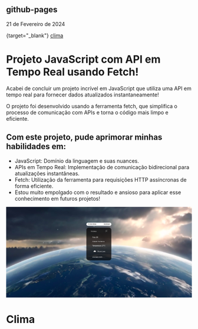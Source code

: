 ## github-pages
21 de Fevereiro de 2024

[](https://taylon-00.github.io/clima/){target="_blank"}
<a href="https://taylon-00.github.io/clima/" target="_blank"> clima </a>

<h1>
Projeto JavaScript com API em Tempo Real usando Fetch!
</h1>

<p>
Acabei de concluir um projeto incrível em JavaScript que utiliza uma API em tempo real para fornecer dados atualizados instantaneamente!
</p>

<p>
O projeto foi desenvolvido usando a ferramenta fetch, que simplifica o processo de comunicação com APIs e torna o código mais limpo e eficiente.
</p>

<h2>
Com este projeto, pude aprimorar minhas habilidades em:
</h2>
<ul>
<li>JavaScript: Domínio da linguagem e suas nuances.</li>
<li>APIs em Tempo Real: Implementação de comunicação bidirecional para atualizações instantâneas.</li>
<li>Fetch: Utilização da ferramenta para requisições HTTP assíncronas de forma eficiente.</li>
<li>Estou muito empolgado com o resultado e ansioso para aplicar esse conhecimento em futuros projetos!</li>
</ul>


<img src="./assets/img/TEMPO.png"/>


 # Clima
